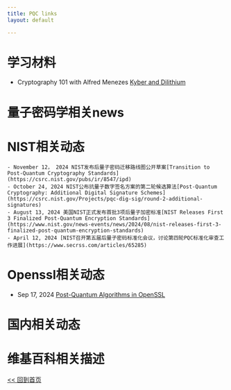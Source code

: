 ```yaml
---
title: PQC links
layout: default

---
```

# 学习材料
- Cryptography 101 with Alfred Menezes
[Kyber and Dilithium](https://cryptography101.ca/kyber-dilithium/)


# 量子密码学相关news

# NIST相关动态
    - November 12， 2024 NIST发布后量子密码迁移路线图公开草案[Transition to Post-Quantum Cryptography Standards](https://csrc.nist.gov/pubs/ir/8547/ipd)
    - October 24, 2024 NIST公布抗量子数字签名方案的第二轮候选算法[Post-Quantum Cryptography: Additional Digital Signature Schemes](https://csrc.nist.gov/Projects/pqc-dig-sig/round-2-additional-signatures)
    - August 13, 2024 美国NIST正式发布首批3项后量子加密标准[NIST Releases First 3 Finalized Post-Quantum Encryption Standards](https://www.nist.gov/news-events/news/2024/08/nist-releases-first-3-finalized-post-quantum-encryption-standards)
    - April 12, 2024 [NIST召开第五届后量子密码标准化会议，讨论第四轮PQC标准化审查工作进展](https://www.secrss.com/articles/65285)


# Openssl相关动态

- Sep 17, 2024 
[Post-Quantum Algorithms in OpenSSL](https://openssl-library.org/post/2024-09-17-post-quantum/)

# 国内相关动态

# 维基百科相关描述



[<< 回到首页](./index)